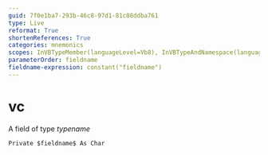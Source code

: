 ```yaml
---
guid: 7f0e1ba7-293b-46c8-97d1-81c08ddba761
type: Live
reformat: True
shortenReferences: True
categories: mnemonics
scopes: InVBTypeMember(languageLevel=Vb8), InVBTypeAndNamespace(languageLevel=Vb8)
parameterOrder: fieldname
fieldname-expression: constant("fieldname")
---
```


# vc

A field of type $typename$

```
Private $fieldname$ As Char
```

